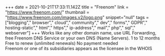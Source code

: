+++
date = 2021-10-21T17:33:11.142Z
title = "Freenom"
link = "https://www.freenom.com/"
thumbnail = "https://www.freenom.com/images.v2/logo.png"
snippet="null"
tags = ["blogging"," browser"," cloud"," community"," dev"," forms"," GDPR"," hosting-static"," html"," https"," ip-address"," mail"," php"," sql"," webserver"]
+++
Works like any other domain name, use URL Forwarding, free Freenom DNS Service or your own DNS (Name Servers).
1 to 12 months
Free to renew
(unlimited renewals)
No payment needed	
Freenom or one of its subsidiaries appears as the licensee in the WHOIS	
